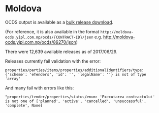 # Moldova

OCDS output is available as a [bulk release download](http://opencontracting.date.gov.md/downloads).

(For reference, it is also available in the format `http://moldova-ocds.yipl.com.np/ocds/{CONTRACT-ID}/json` e.g. <http://moldova-ocds.yipl.com.np/ocds/89270/json>)

There were 12,639 available releases as of 2017/06/29.

Releases currently fail validation with the error:

    properties/parties/items/properties/additionalIdentifiers/type: {'scheme': 'eTenders', 'id': '', 'legalName': ''} is not of type 'array'

And many fail with errors like this:

    "properties/tender/properties/status/enum: 'Executarea contractului' is not one of ['planned', 'active', 'cancelled', 'unsuccessful', 'complete', None]
